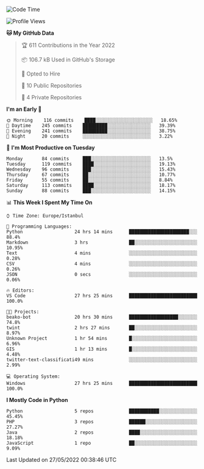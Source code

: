 <!--START_SECTION:waka-->
![Code Time](http://img.shields.io/badge/Code%20Time-199%20hrs%207%20mins-blue)

![Profile Views](http://img.shields.io/badge/Profile%20Views-3-blue)

**🐱 My GitHub Data** 

> 🏆 611 Contributions in the Year 2022
 > 
> 📦 106.7 kB Used in GitHub's Storage 
 > 
> 💼 Opted to Hire
 > 
> 📜 10 Public Repositories 
 > 
> 🔑 4 Private Repositories  
 > 
**I'm an Early 🐤** 

```text
🌞 Morning    116 commits    ████░░░░░░░░░░░░░░░░░░░░░   18.65% 
🌆 Daytime    245 commits    █████████░░░░░░░░░░░░░░░░   39.39% 
🌃 Evening    241 commits    █████████░░░░░░░░░░░░░░░░   38.75% 
🌙 Night      20 commits     ░░░░░░░░░░░░░░░░░░░░░░░░░   3.22%

```
📅 **I'm Most Productive on Tuesday** 

```text
Monday       84 commits     ███░░░░░░░░░░░░░░░░░░░░░░   13.5% 
Tuesday      119 commits    ████░░░░░░░░░░░░░░░░░░░░░   19.13% 
Wednesday    96 commits     ███░░░░░░░░░░░░░░░░░░░░░░   15.43% 
Thursday     67 commits     ██░░░░░░░░░░░░░░░░░░░░░░░   10.77% 
Friday       55 commits     ██░░░░░░░░░░░░░░░░░░░░░░░   8.84% 
Saturday     113 commits    ████░░░░░░░░░░░░░░░░░░░░░   18.17% 
Sunday       88 commits     ███░░░░░░░░░░░░░░░░░░░░░░   14.15%

```


📊 **This Week I Spent My Time On** 

```text
⌚︎ Time Zone: Europe/Istanbul

💬 Programming Languages: 
Python                   24 hrs 14 mins      ██████████████████████░░░   88.4% 
Markdown                 3 hrs               ██░░░░░░░░░░░░░░░░░░░░░░░   10.95% 
Text                     4 mins              ░░░░░░░░░░░░░░░░░░░░░░░░░   0.28% 
CSV                      4 mins              ░░░░░░░░░░░░░░░░░░░░░░░░░   0.26% 
JSON                     0 secs              ░░░░░░░░░░░░░░░░░░░░░░░░░   0.06%

🔥 Editors: 
VS Code                  27 hrs 25 mins      █████████████████████████   100.0%

🐱‍💻 Projects: 
beako-bot                20 hrs 30 mins      ██████████████████░░░░░░░   74.8% 
twint                    2 hrs 27 mins       ██░░░░░░░░░░░░░░░░░░░░░░░   8.97% 
Unknown Project          1 hr 54 mins        █░░░░░░░░░░░░░░░░░░░░░░░░   6.96% 
GIS                      1 hr 13 mins        █░░░░░░░░░░░░░░░░░░░░░░░░   4.48% 
twitter-text-classificati49 mins             ░░░░░░░░░░░░░░░░░░░░░░░░░   2.99%

💻 Operating System: 
Windows                  27 hrs 25 mins      █████████████████████████   100.0%

```

**I Mostly Code in Python** 

```text
Python                   5 repos             ███████████░░░░░░░░░░░░░░   45.45% 
PHP                      3 repos             ██████░░░░░░░░░░░░░░░░░░░   27.27% 
Java                     2 repos             ████░░░░░░░░░░░░░░░░░░░░░   18.18% 
JavaScript               1 repo              ██░░░░░░░░░░░░░░░░░░░░░░░   9.09%

```



 Last Updated on 27/05/2022 00:38:46 UTC
<!--END_SECTION:waka-->

<!--
**3nws/3nws** is a ✨ _special_ ✨ repository because its `README.md` (this file) appears on your GitHub profile.

Here are some ideas to get you started:

- 🔭 I’m currently working on ...
- 🌱 I’m currently learning ...
- 👯 I’m looking to collaborate on ...
- 🤔 I’m looking for help with ...
- 💬 Ask me about ...
- 📫 How to reach me: ...
- 😄 Pronouns: ...
- ⚡ Fun fact: ...
-->
